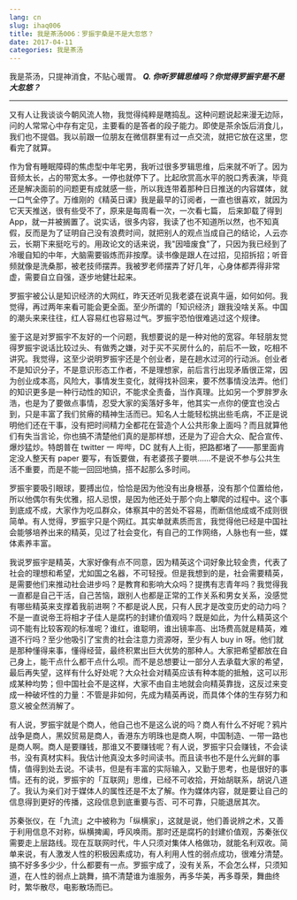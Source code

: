 ```yaml
---
lang: cn
slug: ihaq006
title: 我是茶汤006：罗振宇桑是不是大忽悠？
date: 2017-04-11
categories: 我是茶汤
---
```


我是茶汤，只提神消食，不贴心暖胃。
__***Q. 你听罗辑思维吗？你觉得罗振宇是不是大忽悠？***__

-----

又有人让我谈谈今朝风流人物，我觉得纯粹是瞎捣乱。这种问题说起来漫无边际，问的人常常心中存有定见，主要看的是答者的段子能力。即使是茶余饭后消食儿，我们也不提倡。我以前跟一位朋友在微信群里有过一点交流，就把它放在这里，您看完了就算。

作为曾有睡眠障碍的焦虑型中年宅男，我听过很多罗辑思维，后来就不听了。因为音频太长，占的带宽太多。一停也就停下了。比起欣赏高水平的脱口秀表演，毕竟还是解决面前的问题更有成就感一些，所以我连带着那种日日推送的内容媒体，就一口气全停了。万维刚的《精英日课》我是最早的订阅者，一直也很喜欢，就因为它天天推送，很有些受不了，原来是每周看一次，一次看七篇， 后来卸载了得到App，就一并被搁置了。说实话，很多内容，我读了也不知道所以然，也不知真假，反而是为了证明自己没有浪费时间，就把别人的观点当成自己的结论，人云亦云，长期下来挺吃亏的。用政论文的话来说，我"因噎废食"了，只因为我已经到了冷暖自知的中年，大脑需要锻炼而非按摩。读书像是跟人在过招，见招拆招；听音频就像是洗桑那，被老技师摆弄。我被罗老师摆弄了好几年，心身体都弄得非常虚，需要自立自强，逐步地健壮起来。

罗振宇被公认是知识经济的大网红，昨天还听见我老婆在说真牛逼，如何如何。我觉得，再过两年来看可能会更全面。至少所谓的「知识经济」跟我没啥关系。中国的潮头来来往往，红人容易红也容易过气。罗振宇恐怕很难逃过这个规律。

鉴于这是对罗振宇不友好的一个问题，我想要说的是一种对他的宽容。年轻朋友觉得罗振宇说话比较过头、有做秀之嫌，对于买不买房什么的，前后不一致，吃相不讲究。我觉得，这至少说明罗振宇还是个创业者，是在趟水过河的行动派。创业者不是知识分子，不是意识形态工作者，不是理想家，前后言行出现矛盾很正常，因为创业成本高，风险大，事情发生变化，就得找补回来，要不然事情没法弄。他们的知识更多是一种行动性的知识，不能求全责备，当作真理。比如另一个罗胖罗永浩，也是为了要做点事情，忍受大家的奚落好多年，他其实一点你的便宜也没占到，只是丰富了我们贫瘠的精神生活而已。知名人士能轻松挑出些毛病，不正是说明他们还在干事，没有把时间精力全都花在营造个人公共形象上面吗？而且就算他们有失当言论，你也搞不清楚他们真的是那样想，还是为了迎合大众、配合宣传、爆炒猛炒。特朗普在 twitter 一 哔哔，DC 就有人上街，把路都堵了——那里面肯定没人整天有 paper 要写，有饭要做，有老婆孩子要哄……不是说不参与公共生活不重要，而是不能一回回地搞，搭不起那么多时间。

罗振宇要吸引眼球，要搏出位，恰恰是因为他没有出身根基，没有那个位置给他，所以他偶尔有失优雅，招人忌恨，是因为他还处于那个向上攀爬的过程中。这个事到底成不成，大家作为吃瓜群众，体察其中的苦处不容易，而断信他成或不成则很简单。有人觉得，罗振宇只是个网红。其实单就素质而言，我觉得他已经是中国社会能够培养出来的精英，见过了社会变化，有自己的工作网络，人脉也有一些，媒体素养丰富。

我说罗振宇是精英，大家好像有点不同意，因为精英这个词好象比较金贵，代表了社会的理想和希望，尤如国之名器，不可轻授。但是我想到的是，社会需要精英，是需要他们来推动社会进步吗？是教育和影响大众吗？提携有志青年吗？我觉得我一直都是自己干活，自己苦恼，跟别人也都是正常的工作关系和男女关系，没感觉有哪些精英来支撑着我前进啊？不都是说人民，只有人民才是改变历史的动力吗？不是一直说帝王将相才子佳人是腐朽的封建价值观吗？既是如此，为什么精英这个词不能有比较客观的标准呢？谁红，谁聪明，谁出镜率高、出场费高就是精英，难道不行吗？至少他吸引了宝贵的社会注意力资源呀，至少有人 buy in 呀。他们就是那种懂得来事，懂得经营，最终积累出巨大优势的那种人。大家把希望都放在自己身上，能干点什么都干点什么呗。而不是总想要让一部分人去承载大家的希望，最后再失望，这样有什么好处呢？大众社会对精英应该有种本能的抵触，这可以形成某种均势；但中国社会不是这样，大家不由自主地就会向精英靠拢，这反过来变成一种破坏性的力量：不管是非如何，先成为精英再说，而具体个体的生存努力和意义被全然消解了。

有人说，罗振宇就是个商人，他自己也不是这么说的吗？商人有什么不好呢？鸦片战争是商人，黑奴贸易是商人，香港东方明珠也是商人啊，中国制造、一带一路也是商人啊。商人是要赚钱，那谁又不要赚钱呢？有人说，罗振宇只会赚钱，不会读书，没有真材实料。我估计他真没太多时间读书。而且读书也不是什么光鲜的事情，值得到处去说。不读书，但是有丰富的实际输入，又勤于思考，也是很好的事情。还有的说，罗振宇的「互联网」思维，已经不可收拾，开始胡联系，胡说八道了。我认为亲们对于媒体人的属性还是不太了解。作为媒体内容，就是要让自己的信息得到更好的传播，这段信息到底重要与否、可不可靠，只能退居其次。

苏秦张仪，在「九流」之中被称为「纵横家」，这就是说，他们善说辨之术，又善于利用信息不对称，纵横捭阖，呼风唤雨。那时还是腐朽的封建价值观，苏秦张仪需要走上层路线。现在互联网时代，牛人只须对集体人格做功，就能名利双收。简单来说，有人激发人性的积极因素成功，有人利用人性的弱点成功，很难分清楚。搞不好多多少少，什么都要有一点。罗振宇成了，没有关系，不会怎么样，只须知道，在人性的弱点上跳舞，搞不清楚谁为谁服务，再多华美，再多尊荣，舞曲终时，繁华散尽，电影散场而已。


